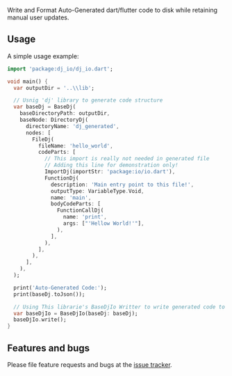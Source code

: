 Write and Format Auto-Generated dart/flutter code to disk while retaining manual user updates.

## Usage

A simple usage example:

```dart
import 'package:dj_io/dj_io.dart';

void main() {
  var outputDir = '..\\lib';

  // Usnig 'dj' library to generate code structure
  var baseDj = BaseDj(
    baseDirectoryPath: outputDir,
    baseNode: DirectoryDj(
      directoryName: 'dj_generated',
      nodes: [
        FileDj(
          fileName: 'hello_world',
          codeParts: [
            // This import is really not needed in generated file
            // Adding this line for demonstration only!
            ImportDj(importStr: 'package:io/io.dart'),
            FunctionDj(
              description: 'Main entry point to this file!',
              outputType: VariableType.Void,
              name: 'main',
              bodyCodeParts: [
                FunctionCallDj(
                  name: 'print',
                  args: ["'Hellow World!'"],
                ),
              ],
            ),
          ],
        ),
      ],
    ),
  );

  print('Auto-Generated Code:');
  print(baseDj.toJson());

  // Using This librarie's BaseDjIo Writter to write generated code to disk.
  var baseDjIo = BaseDjIo(baseDj: baseDj);
  baseDjIo.write();
}

```

## Features and bugs

Please file feature requests and bugs at the [issue tracker][tracker].

[tracker]: https://github.com/ARK4579/dj_io/issues
